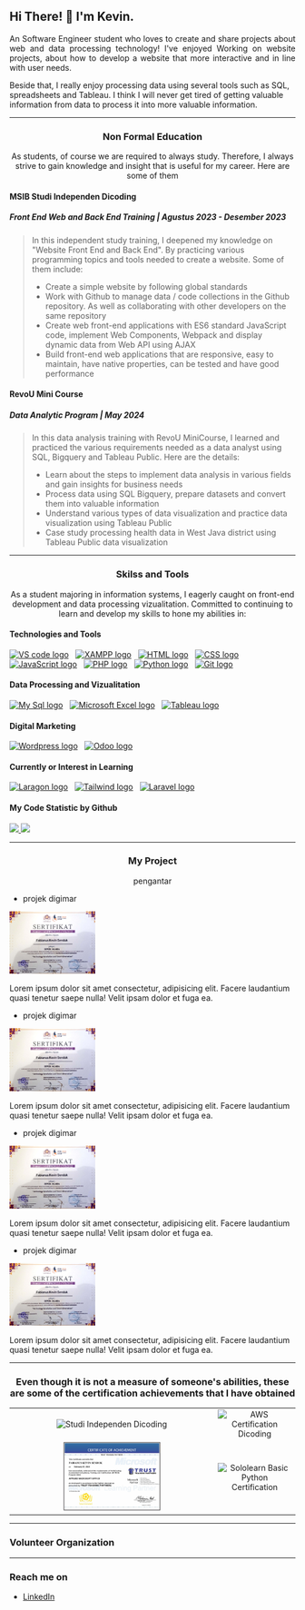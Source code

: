 ## Hi There! 👋 I'm Kevin.

<p align="justify">An Software Engineer student who loves to create and share projects about web and data processing technology! I've enjoyed Working on website projects, about how to develop a website that more interactive and in line with user needs.</p>

Beside that, I really enjoy processing data using several tools such as SQL, spreadsheets and Tableau. I think I will never get tired of getting valuable information from data to process it into more valuable information.

___

<h3 align="center">
  <a name="non-formal-education"></a>Non Formal Education</a>
</h3>

<p align="center">As students, of course we are required to always study. Therefore, I always strive to gain knowledge and insight that is useful for my career. Here are some of them</p>

#### MSIB Studi Independen Dicoding

##### Front End Web and Back End Training | Agustus 2023 - Desember 2023

> In this independent study training, I deepened my knowledge on "Website Front End and Back End". By practicing various programming topics and tools needed to create a website. Some of them include:
> - Create a simple website by following global standards
> - Work with Github to manage data / code collections in the Github repository. As well as collaborating with other developers on the same repository
> - Create web front-end applications with ES6 standard JavaScript code, implement Web Components, Webpack and display dynamic data from Web API using AJAX
> - Build front-end web applications that are responsive, easy to maintain, have native properties, can be tested and have good performance

#### RevoU Mini Course

##### Data Analytic Program | May 2024

> In this data analysis training with RevoU MiniCourse, I learned and practiced the various requirements needed as a data analyst using SQL, Bigquery and Tableau Public. Here are the details:
> - Learn about the steps to implement data analysis in various fields and gain insights for business needs
> - Process data using SQL Bigquery, prepare datasets and convert them into valuable information
> - Understand various types of data visualization and practice data visualization using Tableau Public
> - Case study processing health data in West Java district using Tableau Public data visualization

___

<h3 align="center">
  <a name="skilss-and-tools">Skilss and Tools</a>
</h3>

<p align="center">
  As a student majoring in information systems, I eagerly caught on front-end
  development and data processing vizualitation. Committed to continuing to
  learn and develop my skills to hone my abilities in:
</p>

<h4>Technologies and Tools</h4>

[<img src="https://img.shields.io/badge/VS%20code-282C30?logo=visual%20studio%20code&logoColor=blue" alt="VS code logo" title="VsCode" height="25" />][skilss_and_tools_anchor]
&nbsp;
[<img src="https://img.shields.io/badge/XAMPP-282C30?logo=xampp" alt="XAMPP logo" title="XAMPP" height="25" />][skilss_and_tools_anchor]
&nbsp;
[<img src="https://img.shields.io/badge/html-282C30?logo=html5&logoColor=orange" alt="HTML logo" title="HTML" height="25" />][skilss_and_tools_anchor]
&nbsp;
[<img src="https://img.shields.io/badge/CSS-282C30?logo=CSS3&logoColor=blue" alt="CSS logo" title="CSS" height="25" />][skilss_and_tools_anchor]
&nbsp;
[<img src="https://img.shields.io/badge/JavaScript-282C30?logo=javascript&logoColor=yellow" alt="JavaScript logo" title="JavaScript" height="25" />][skilss_and_tools_anchor]
&nbsp;
[<img src="https://img.shields.io/badge/PHP-282C30?logo=php" alt="PHP logo" title="PHP" height="25" />][skilss_and_tools_anchor]
&nbsp;
[<img src="https://img.shields.io/badge/Python-282C30?logo=python" alt="Python logo" title="Python" height="25" />][skilss_and_tools_anchor]
&nbsp;
[<img src="https://img.shields.io/badge/Git-282C30?logo=git&logoColor=orange" alt="Git logo" title="Git" height="25" />][skilss_and_tools_anchor]
&nbsp;

<h4>Data Processing and Vizualitation</h4>

[<img src="https://img.shields.io/badge/My%20Sql-282C30?logo=mysql" alt="My Sql logo" title="MySql" height="25" />][skilss_and_tools_anchor]
&nbsp;
[<img src="https://img.shields.io/badge/Microsoft%20Excel-282C30?logo=microsoft%20excel&logoColor=rgb(4%2C%20124%2C%204)" alt="Microsoft Excel logo" title="MsExcel" height="25" />][skilss_and_tools_anchor]
&nbsp;
[<img src="https://img.shields.io/badge/Tableau-282C30?logo=tableau" alt="Tableau logo" title="Tableau" height="25" />][skilss_and_tools_anchor]
&nbsp;

<h4>Digital Marketing</h4>

[<img src="https://img.shields.io/badge/Wordpress-282C30?logo=wordpress&logoColor=blue" alt="Wordpress logo" title="Wordpress" height="25" />][skilss_and_tools_anchor]
&nbsp;
[<img src="https://img.shields.io/badge/Odoo-282C30?logo=odoo&logoColor=rgb(202%2C%2016%2C%20202)" alt="Odoo logo" title="Odoo" height="25" />][skilss_and_tools_anchor]
&nbsp;

<h4>Currently or Interest in Learning</h4>

[<img src="https://img.shields.io/badge/Laragon-282C30?logo=Laragon" alt="Laragon logo" title="Laragon" height="25" />][skilss_and_tools_anchor]
&nbsp;
[<img src="https://img.shields.io/badge/Tailwind%20CSS-282C30?logo=tailwindcss" alt="Tailwind logo" title="Tailwind" height="25" />][skilss_and_tools_anchor]
&nbsp;
[<img src="https://img.shields.io/badge/Laravel-282C30?logo=Laravel" alt="Laravel logo" title="Laravel" height="25" />][skilss_and_tools_anchor]
&nbsp;

<h4>My Code Statistic by Github</h4>

<a href="https://github.com/blueskye16">
  <img height="180em" src="https://github-readme-stats-eight-theta.vercel.app/api/top-langs/?username=blueskye16&layout=compact&langs_count=8&theme=algolia"/>
</a>
<a href="https://github.com/blueskye16">
  <img height="180em" src="https://github-readme-stats-eight-theta.vercel.app/api/top-langs/?username=blueskye16&layout=compact&langs_count=8&theme=algolia"/>
</a>

___

<h3 align="center">
  <a name="my-project">My Project</a>
</h3>

<p align="center">
  pengantar
</p>

- projek digimar

<img src="https://github.com/blueskye16/vin-buat-portofolio/blob/main/sertif/PPM%202022_page-0001.jpg" alt="ff" width="30%">

<p>Lorem ipsum dolor sit amet consectetur, adipisicing elit. Facere laudantium quasi tenetur saepe nulla! Velit ipsam dolor et fuga ea.</p>

- projek digimar

<img src="https://github.com/blueskye16/vin-buat-portofolio/blob/main/sertif/PPM%202022_page-0001.jpg" alt="ff" width="30%">

<p>Lorem ipsum dolor sit amet consectetur, adipisicing elit. Facere laudantium quasi tenetur saepe nulla! Velit ipsam dolor et fuga ea.</p>

- projek digimar

<img src="https://github.com/blueskye16/vin-buat-portofolio/blob/main/sertif/PPM%202022_page-0001.jpg" alt="ff" width="30%">

<p>Lorem ipsum dolor sit amet consectetur, adipisicing elit. Facere laudantium quasi tenetur saepe nulla! Velit ipsam dolor et fuga ea.</p>

- projek digimar

<img src="https://github.com/blueskye16/vin-buat-portofolio/blob/main/sertif/PPM%202022_page-0001.jpg" alt="ff" width="30%">

<p>Lorem ipsum dolor sit amet consectetur, adipisicing elit. Facere laudantium quasi tenetur saepe nulla! Velit ipsam dolor et fuga ea.</p>


___

<h3 align="center">
  <a name="my-certification">Even though it is not a measure of someone's abilities, these are some of the certification achievements that I have obtained</a>
</h3>

<table border="0">
  <tr align="center">
    <td>
      <img src="https://github.com/blueskye16/vin-buat-portofolio/blob/main/sertif/stupen-dicoding/" alt="Studi Independen Dicoding" width="50%%">
    </td>
    <td>
      <img src="https://github.com/blueskye16/vin-buat-portofolio/blob/main/sertif/dicoding-aws/Dicoding%AWS_page-0001.jpg" alt="AWS Certification Dicoding" width="50%%">
    </td>
  </tr>
  <tr align="center">
    <td>
      <img src="https://github.com/blueskye16/vin-buat-portofolio/blob/main/sertif/ms-office/Sertif Ms Office_page-0001.jpg" alt="MS Office Certification" width="50%%">
    </td>
    <td>
      <img src="https://github.com/blueskye16/vin-buat-portofolio/blob/main/sertif/Fabianus%Kevin%Senduk%(1).jpg" alt="Sololearn Basic Python Certification" width="50%%">
    </td>
  </tr>
</table>

___

### Volunteer Organization

___

### Reach me on
- <a href="[https://linkedin.com/in/dimasmds/](https://www.linkedin.com/in/fabianus-kevin-406285231/)">LinkedIn</a>

[intro_anchor]: #intro--
[non_formal_education_anchor]: #non-formal-education
[skilss_and_tools_anchor]: #skilss-and-tools
[my_certification_anchor]: #my-certification
[my_project_anchor]: #my-project
[volunteer_organization_anchor]: #volunteer-organization
[social_media_anchor]: #social-media
